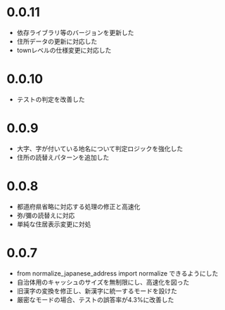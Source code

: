 # 0.0.11
- 依存ライブラリ等のバージョンを更新した
- 住所データの更新に対応した
- townレベルの仕様変更に対応した

# 0.0.10
- テストの判定を改善した
  
# 0.0.9
- 大字、字が付いている地名について判定ロジックを強化した
- 住所の読替えパターンを追加した
  
# 0.0.8
- 都道府県省略に対応する処理の修正と高速化
- 弥/彌の読替えに対応
- 単純な住居表示変更に対処

# 0.0.7
- from normalize_japanese_address import normalize できるようにした
- 自治体用のキャッシュのサイズを無制限にし、高速化を図った
- 旧漢字の変換を修正し、新漢字に統一するモードを設けた
- 厳密なモードの場合、テストの誤答率が4.3%に改善した
